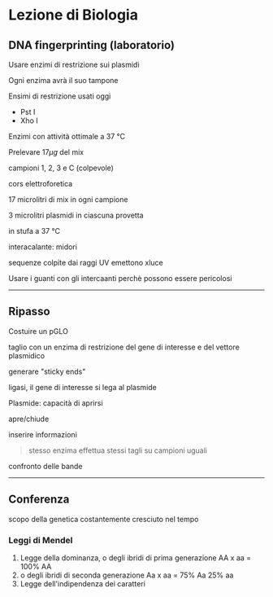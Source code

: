 # Lezione di Biologia
## DNA fingerprinting (laboratorio)

Usare enzimi di restrizione sui plasmidi

Ogni enzima avrà il suo tampone

Ensimi di restrizione usati oggi

- Pst I
- Xho I

Enzimi con attività ottimale a 37 °C

Prelevare $17\mu g$ del mix

campioni 
1, 2, 3   e C (colpevole)

cors elettroforetica

17 microlitri di mix in ogni campione

3 microlitri plasmidi  in ciascuna provetta

in stufa a 37 °C


interacalante: midori


sequenze colpite dai raggi UV emettono  xluce


Usare i guanti con gli intercaanti perchè possono essere pericolosi

---

## Ripasso


Costuire un pGLO

taglio con un enzima di restrizione del gene di interesse e del vettore plasmidico

generare "sticky ends"

ligasi, il gene di interesse si lega al plasmide

Plasmide: capacità di aprirsi

apre/chiude

inserire informazioni


> stesso enzima effettua stessi tagli su campioni uguali

confronto delle bande


--- 
## Conferenza


scopo della genetica costantemente cresciuto nel tempo


### Leggi di Mendel

1. Legge della dominanza, o degli ibridi di prima generazione
AA x aa = 100% AA
2. o degli ibridi di seconda generazione
Aa x aa = 75% Aa 25% aa
3. Legge dell'indipendenza dei caratteri

<!--stackedit_data:
eyJoaXN0b3J5IjpbLTc2NTE2MTUzMSwtNjUyOTUxNDc5LDg4Nz
c4NzAwMCwtMTQxNTkyMzYwNyw3MDkxNDIzOTZdfQ==
-->